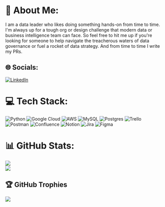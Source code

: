 # 💫 About Me:
I am a data leader who likes doing something hands-on from time to time. I'm always up for a tough org or design challenge that modern data or business intelligence team can face. So feel free to hit me up if you're looking for someone to help navigate the treacherous waters of data governance or fuel a rocket of data strategy. And from time to time I write my PRs.

## 🌐 Socials:
[![LinkedIn](https://img.shields.io/badge/LinkedIn-%230077B5.svg?logo=linkedin&logoColor=white)](https://linkedin.com/in/aanovik) 

# 💻 Tech Stack:
![Python](https://img.shields.io/badge/python-3670A0?style=for-the-badge&logo=python&logoColor=ffdd54) ![Google Cloud](https://img.shields.io/badge/Google%20Cloud-%234285F4.svg?style=for-the-badge&logo=google-cloud&logoColor=white) ![AWS](https://img.shields.io/badge/AWS-%23FF9900.svg?style=for-the-badge&logo=amazon-aws&logoColor=white) ![MySQL](https://img.shields.io/badge/mysql-%2300f.svg?style=for-the-badge&logo=mysql&logoColor=white) ![Postgres](https://img.shields.io/badge/postgres-%23316192.svg?style=for-the-badge&logo=postgresql&logoColor=white) ![Trello](https://img.shields.io/badge/Trello-%23026AA7.svg?style=for-the-badge&logo=Trello&logoColor=white) ![Postman](https://img.shields.io/badge/Postman-FF6C37?style=for-the-badge&logo=postman&logoColor=white) ![Confluence](https://img.shields.io/badge/confluence-%23172BF4.svg?style=for-the-badge&logo=confluence&logoColor=white) ![Notion](https://img.shields.io/badge/Notion-%23000000.svg?style=for-the-badge&logo=notion&logoColor=white) ![Jira](https://img.shields.io/badge/jira-%230A0FFF.svg?style=for-the-badge&logo=jira&logoColor=white) 	![Figma](https://img.shields.io/badge/figma-%23F24E1E.svg?style=for-the-badge&logo=figma&logoColor=white)
# 📊 GitHub Stats:
![](https://github-readme-stats.vercel.app/api?username=alex-bizjedi&theme=default&hide_border=false&include_all_commits=false&count_private=false)<br/>
![](https://github-readme-streak-stats.herokuapp.com/?user=alex-bizjedi&theme=default&hide_border=false)<br/>

## 🏆 GitHub Trophies
![](https://github-profile-trophy.vercel.app/?username=alex-bizjedi&theme=nord&no-frame=false&no-bg=true&margin-w=4)

<!-- Proudly created with GPRM ( https://gprm.itsvg.in ) -->
